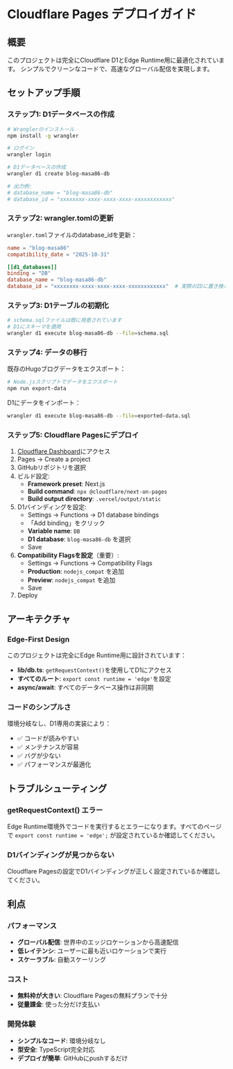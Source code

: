 # Cloudflare Pages デプロイガイド

## 概要

このプロジェクトは完全にCloudflare D1とEdge Runtime用に最適化されています。
シンプルでクリーンなコードで、高速なグローバル配信を実現します。

## セットアップ手順

### ステップ1: D1データベースの作成

```bash
# Wranglerのインストール
npm install -g wrangler

# ログイン
wrangler login

# D1データベースの作成
wrangler d1 create blog-masa86-db

# 出力例:
# database_name = "blog-masa86-db"
# database_id = "xxxxxxxx-xxxx-xxxx-xxxx-xxxxxxxxxxxx"
```

### ステップ2: wrangler.tomlの更新

`wrangler.toml`ファイルのdatabase_idを更新：

```toml
name = "blog-masa86"
compatibility_date = "2025-10-31"

[[d1_databases]]
binding = "DB"
database_name = "blog-masa86-db"
database_id = "xxxxxxxx-xxxx-xxxx-xxxx-xxxxxxxxxxxx"  # 実際のIDに置き換える
```

### ステップ3: D1テーブルの初期化

```bash
# schema.sqlファイルは既に用意されています
# D1にスキーマを適用
wrangler d1 execute blog-masa86-db --file=schema.sql
```

### ステップ4: データの移行

既存のHugoブログデータをエクスポート：

```bash
# Node.jsスクリプトでデータをエクスポート
npm run export-data
```

D1にデータをインポート：

```bash
wrangler d1 execute blog-masa86-db --file=exported-data.sql
```

### ステップ5: Cloudflare Pagesにデプロイ

1. [Cloudflare Dashboard](https://dash.cloudflare.com/)にアクセス
2. Pages → Create a project
3. GitHubリポジトリを選択
4. ビルド設定:
   - **Framework preset**: Next.js
   - **Build command**: `npx @cloudflare/next-on-pages`
   - **Build output directory**: `.vercel/output/static`
5. D1バインディングを設定:
   - Settings → Functions → D1 database bindings
   - 「Add binding」をクリック
   - **Variable name**: `DB`
   - **D1 database**: `blog-masa86-db` を選択
   - Save
6. **Compatibility Flagsを設定**（重要）:
   - Settings → Functions → Compatibility Flags
   - **Production**: `nodejs_compat` を追加
   - **Preview**: `nodejs_compat` を追加
   - Save
7. Deploy

## アーキテクチャ

### Edge-First Design

このプロジェクトは完全にEdge Runtime用に設計されています：

- **lib/db.ts**: `getRequestContext()`を使用してD1にアクセス
- **すべてのルート**: `export const runtime = 'edge'`を設定
- **async/await**: すべてのデータベース操作は非同期

### コードのシンプルさ

環境分岐なし、D1専用の実装により：
- ✅ コードが読みやすい
- ✅ メンテナンスが容易
- ✅ バグが少ない
- ✅ パフォーマンスが最適化

## トラブルシューティング

### getRequestContext() エラー

Edge Runtime環境外でコードを実行するとエラーになります。すべてのページで `export const runtime = 'edge';` が設定されているか確認してください。

### D1バインディングが見つからない

Cloudflare Pagesの設定でD1バインディングが正しく設定されているか確認してください。

## 利点

### パフォーマンス
- **グローバル配信**: 世界中のエッジロケーションから高速配信
- **低レイテンシ**: ユーザーに最も近いロケーションで実行
- **スケーラブル**: 自動スケーリング

### コスト
- **無料枠が大きい**: Cloudflare Pagesの無料プランで十分
- **従量課金**: 使った分だけ支払い

### 開発体験
- **シンプルなコード**: 環境分岐なし
- **型安全**: TypeScript完全対応
- **デプロイが簡単**: GitHubにpushするだけ

